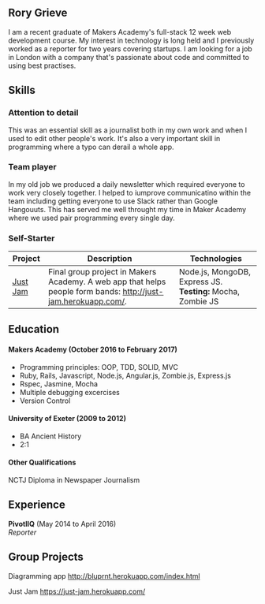 ## Rory Grieve

I am a recent graduate of Makers Academy's full-stack 12 week web development course. My interest in technology is long held and I previously worked as a reporter for two years covering startups. I am looking for a job in London with a company that's passionate about code and committed to using best practises. 

## Skills

### Attention to detail

This was an essential skill as a journalist both in my own work and when I used to edit other people's work. It's also a very important skill in programming where a typo can derail a whole app.

### Team player 
In my old job we produced a daily newsletter which required everyone to work very closely together. I helped to iumprove communicatino within the team including getting everyone to use Slack rather than Google Hangouuts. This has served me well throught my time in Maker Academy where we used pair programming every single day. 

### Self-Starter

| Project    | Description | Technologies |
| ---------- | ----------- | ------------ |
|[Just Jam](https://github.com/Gweaton/just-jam)| Final group project in Makers Academy. A web app that helps people form bands: http://just-jam.herokuapp.com/.| Node.js, MongoDB, Express JS. **Testing:** Mocha, Zombie JS|

## Education

#### Makers Academy (October 2016 to February 2017)

- Programming principles: OOP, TDD, SOLID, MVC
- Ruby, Rails, Javascript, Node.js, Angular.js, Zombie.js, Express.js
- Rspec, Jasmine, Mocha
- Multiple debugging excercises
- Version Control

#### University of Exeter (2009 to 2012)

- BA Ancient History
- 2:1

#### Other Qualifications

NCTJ Diploma in Newspaper Journalism

## Experience

**PivotlIQ** (May 2014 to April 2016)    
*Reporter*  

## Group Projects

Diagramming app
http://bluprnt.herokuapp.com/index.html

Just Jam
https://just-jam.herokuapp.com/



